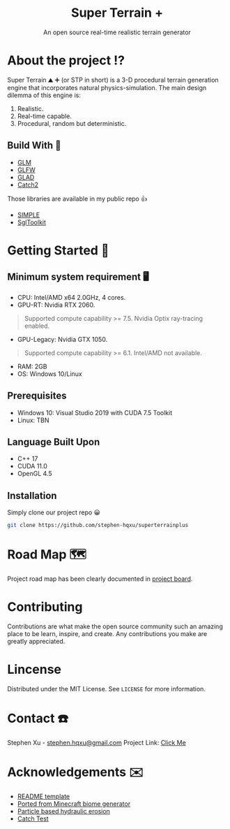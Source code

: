 <h1 align="center"> Super Terrain + </h1>
<p align="center"> An open source real-time realistic terrain generator </p>

# About the project :interrobang:
Super Terrain :mountain: :heavy_plus_sign: (or STP in short) is a 3-D procedural terrain generation engine that incorporates natural physics-simulation. The main design dilemma of this engine is:
1. Realistic.
2. Real-time capable.
3. Procedural, random but deterministic.

## Build With :bricks:
- [GLM](https://github.com/g-truc/glm)
- [GLFW](https://www.glfw.org/)
- [GLAD](https://glad.dav1d.de/)
- [Catch2](https://github.com/catchorg/Catch2)

Those libraries are available in my public repo :+1:

- [SIMPLE](https://github.com/stephen-hqxu/SIMPLE)
- [SglToolkit](https://github.com/stephen-hqxu/SglToolkit)

# Getting Started :bookmark_tabs:

## Minimum system requirement :desktop_computer:
- CPU: Intel/AMD x64 2.0GHz, 4 cores.
- GPU-RT: Nvidia RTX 2060.

> Supported compute capability >= 7.5. Nvidia Optix ray-tracing enabled.

- GPU-Legacy: Nvidia GTX 1050.

> Supported compute capability >= 6.1. Intel/AMD not available.

- RAM: 2GB
- OS: Windows 10/Linux

## Prerequisites
- Windows 10: Visual Studio 2019 with CUDA 7.5 Toolkit
- Linux: TBN

## Language Built Upon
- C++ 17
- CUDA 11.0
- OpenGL 4.5

## Installation
Simply clone our project repo :grinning:
```sh
git clone https://github.com/stephen-hqxu/superterrainplus
```

# Road Map :world_map: 	
Project road map has been clearly documented in [project board](https://github.com/stephen-hqxu/superterrainplus/projects).

# Contributing
Contributions are what make the open source community such an amazing place to be learn, inspire, and create. Any contributions you make are greatly appreciated.

# Lincense
Distributed under the MIT License. See `LICENSE` for more information.

# Contact :telephone:
Stephen Xu - stephen.hqxu@gmail.com
Project Link: [Click Me](https://github.com/stephen-hqxu/superterrainplus)

# Acknowledgements :envelope:
- [README template](https://github.com/othneildrew/Best-README-Template)
- [Ported from Minecraft biome generator](https://github.com/KaptainWutax/BiomeUtils)
- [Particle based hydraulic erosion](https://github.com/SebLague/Hydraulic-Erosion/tree/Coding-Adventure-E01)
- [Catch Test](https://github.com/catchorg/Catch2)